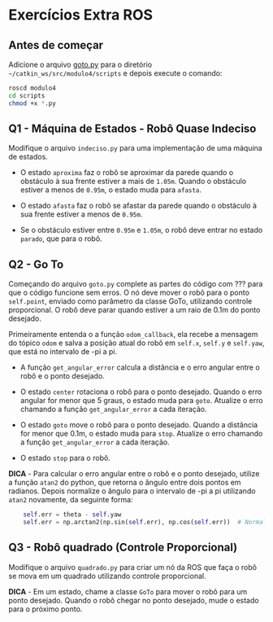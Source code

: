 # Exercícios Extra ROS

## Antes de começar
Adicione o arquivo [goto.py](../modulo4/scripts/goto.py) para o diretório `~/catkin_ws/src/modulo4/scripts` e depois execute o comando:

```bash
roscd modulo4
cd scripts
chmod +x *.py
```
## Q1 - Máquina de Estados - Robô Quase Indeciso
Modifique o arquivo `indeciso.py` para uma implementação de uma máquina de estados.

* O estado `aproxima` faz o robô se aproximar da parede quando o obstáculo à sua frente estiver a mais de `1.05m`. Quando o obstáculo estiver a menos de `0.95m`, o estado muda para `afasta`.

* O estado `afasta` faz o robô se afastar da parede quando o obstáculo à sua frente estiver a menos de `0.95m`.

* Se o obstáculo estiver entre `0.95m` e `1.05m`, o robô deve entrar no estado `parado`, que para o robô.

## Q2 - Go To
Começando do arquivo `goto.py` complete as partes do código com ??? para que o código funcione sem erros. O nó deve mover o robô para o ponto `self.point`, enviado como parâmetro da classe GoTo, utilizando controle proporcional. O robô deve parar quando estiver a um raio de 0.1m do ponto desejado.

Primeiramente entenda o a função `odom_callback`, ela recebe a mensagem do tópico `odom` e salva a posição atual do robô em `self.x`, `self.y` e `self.yaw`, que está no intervalo de -pi a pi.

* A função `get_angular_error` calcula a distância e o erro angular entre o robô e o ponto desejado.

* O estado `center` rotaciona o robô para o ponto desejado. Quando o erro angular for menor que 5 graus, o estado muda para `goto`. Atualize o erro chamando a função `get_angular_error` a cada iteração.

* O estado `goto` move o robô para o ponto desejado. Quando a distância for menor que 0.1m, o estado muda para `stop`. Atualize o erro chamando a função `get_angular_error` a cada iteração.

* O estado `stop` para o robô.

**DICA** - Para calcular o erro angular entre o robô e o ponto desejado, utilize a função `atan2` do python, que retorna o ângulo entre dois pontos em radianos. Depois normalize o ângulo para o intervalo de -pi a pi utilizando `atan2` novamente, da seguinte forma:

```python
    self.err = theta - self.yaw
    self.err = np.arctan2(np.sin(self.err), np.cos(self.err))  # Normaliza o erro para o intervalo [-π, π]
```

## Q3 - Robô quadrado (Controle Proporcional)
Modifique o arquivo `quadrado.py` para criar um nó da ROS que faça o robô se mova em um quadrado utilizando controle proporcional.

**DICA** - Em um estado, chame a classe `GoTo` para mover o robô para um ponto desejado. Quando o robô chegar no ponto desejado, mude o estado para o próximo ponto.